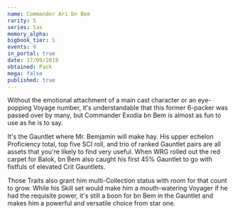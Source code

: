 ```yaml
---
name: Commander Ari bn Bem
rarity: 5
series: tas
memory_alpha:
bigbook_tier: 5
events: 9
in_portal: true
date: 17/09/2019
obtained: Pack
mega: false
published: true
---
```


Without the emotional attachment of a main cast character or an eye-popping Voyage number, it's understandable that this former 6-packer was passed over by many, but Commander Exodia bn Bem is almost as fun to use as he is to say.

It's the Gauntlet where Mr. Bemjamin will make hay. His upper echelon Proficiency total, top five SCI roll, and trio of ranked Gauntlet pairs are all assets that you're likely to find very useful. When WRG rolled out the red carpet for Balok, bn Bem also caught his first 45% Gauntlet to go with fistfuls of elevated Crit Gauntlets.

Those Traits also grant him multi-Collection status with room for that count to grow. While his Skill set would make him a mouth-watering Voyager if he had the requisite power, it's still a boon for bn Bem in the Gauntlet and makes him a powerful and versatile choice from star one.
